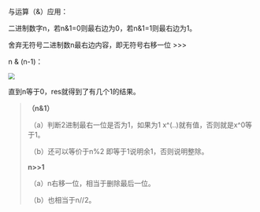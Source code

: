 与运算（&）应用：

二进制数字n，若n&1=0则最右边为0，若n&1=1则最右边为1。

舍弃无符号二进制数n最右边内容，即无符号右移一位 >>>

n & (n-1)：

<img src="D:\DataFiles\Learn\Github\PlayDataStruction\算法学习\pics\位运算\(n-1)与n.png" style="zoom:80%;" />

直到n等于0，res就得到了有几个1的结果。

> **（n&1）**
>
> ​		（a）判断2进制最右一位是否为1，如果为1 x^(..)就有值，否则就是x^0等于1。
>
> ​		（b）还可以等价于n%2 即等于1说明余1，否则说明整除。
>
>    **n>>1**   
>
> ​		（a）n右移一位，相当于删除最后一位。
>
> ​		（b）也相当于n//2。